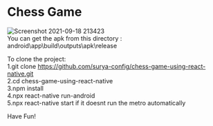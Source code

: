 # Chess Game

![Screenshot 2021-09-18 213423](https://user-images.githubusercontent.com/64841209/133922598-93f997aa-d468-47c6-8dc4-e62ecd6da80c.png)  
You can get the apk from this directory : android\app\build\outputs\apk\release

To clone the project:  
1.git clone https://github.com/surya-config/chess-game-using-react-native.git  
2.cd chess-game-using-react-native  
3.npm install  
4.npx react-native run-android  
5.npx react-native start if it doesnt run the metro automatically  

Have Fun!
